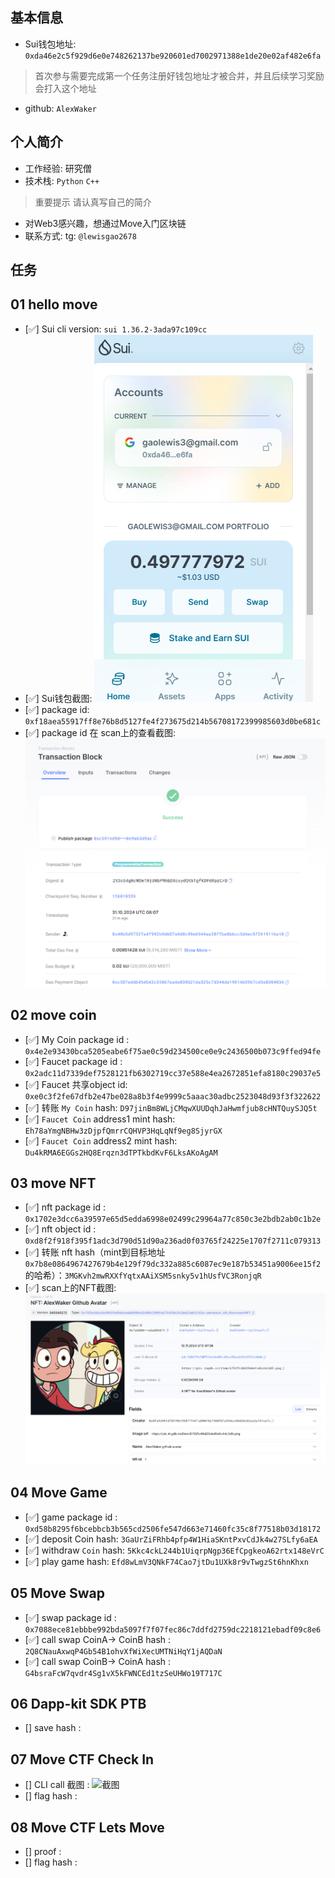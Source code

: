 ## 基本信息
- Sui钱包地址: `0xda46e2c5f929d6e0e748262137be920601ed7002971388e1de20e02af482e6fa`
> 首次参与需要完成第一个任务注册好钱包地址才被合并，并且后续学习奖励会打入这个地址
- github: `AlexWaker`

## 个人简介
- 工作经验: 研究僧
- 技术栈: `Python` `C++`
> 重要提示 请认真写自己的简介
- 对Web3感兴趣，想通过Move入门区块链
- 联系方式: tg: `@lewisgao2678` 

## 任务

##   01 hello move  
- [✅] Sui cli version: `sui 1.36.2-3ada97c109cc`
- [✅] Sui钱包截图: ![Sui钱包截图](./images/walletscreenshot.png)
- [✅] package id: `0xf18aea55917ff8e76b8d5127fe4f273675d214b56708172399985603d0be681c`
- [✅] package id 在 scan上的查看截图:![Scan截图](./images/scanscreenshot.png)

##   02 move coin
- [✅] My Coin package id : `0x4e2e93430bca5205eabe6f75ae0c59d234500ce0e9c2436500b073c9ffed94fe`
- [✅] Faucet package id : `0x2adc11d7339def7528121fb6302719cc37e588e4ea2672851efa8180c29037e5`
- [✅] Faucet 共享object id: `0xe0c3f2fe67dfb2e47be028a8b3f4e9999c5aaac30adbc2523048d93f3f322622`
- [✅] 转账 `My Coin` hash: `D97jinBm8WLjCMqwXUUDqhJaHwmfjub8cHNTQuySJQ5t`
- [✅] `Faucet Coin` address1 mint hash: `Eh78aYmgNBHw3zDjpfQmrrCQHVP3HqLqNf9eg8SjyrGX`
- [✅] `Faucet Coin` address2 mint hash: `Du4kRMA6EGGs2HQ8Erqzn3dTPTkbdKvF6LksAKoAgAM`

##   03 move NFT
- [✅] nft package id : `0x1702e3dcc6a39597e65d5edda6998e02499c29964a77c850c3e2bdb2ab0c1b2e`
- [✅] nft object id : `0xd8f2f918f395f1adc3d790d51d90a236ad0f03765f24225e1707f2711c079313`
- [✅] 转账 nft  hash（mint到目标地址`0x7b8e0864967427679b4e129f79dc332a885c6087ec9e187b53451a9006ee15f2`的哈希）：`3MGKvh2mwRXXfYqtxAAiXSM5snky5v1hUsfVC3RonjqR`
- [✅] scan上的NFT截图:![Scan截图](./images/mint_alexnft_myaddress.png)

##   04 Move Game
- [✅] game package id : `0xd58b8295f6bcebbcb3b565cd2506fe547d663e71460fc35c8f77518b03d18172`
- [✅] deposit Coin hash: `3GaUrZiFRhb4pfp4W1HiaSKntPxvCdJk4w27SLfy6aEA`
- [✅] withdraw `Coin` hash: `5Kkc4ckL244b1UiqrpNgp36EfCpgkeoA62rtx148eVrC`
- [✅] play game hash: `Efd8wLmV3QNkF74Cao7jtDu1UXk8r9vTwgzSt6hnKhxn`

##   05 Move Swap
- [✅] swap package id : `0x7088ece81ebbbe992bda5097f7f07fec86c7ddfd2759dc2218121ebadf09c8e6`
- [✅] call swap CoinA-> CoinB  hash : `2Q8CNauAxwqP4Gb54B1ohvXfWiXecUMTNiHqY1jAQDaN`
- [✅] call swap CoinB-> CoinA  hash : `G4bsraFcW7qvdr4Sg1vX5kFWNCEd1tzSeUHWo19T717C`

##   06 Dapp-kit SDK PTB
- [] save hash :

##   07 Move CTF Check In
- [] CLI call 截图 : ![截图](./images/你的图片地址)
- [] flag hash :

##   08 Move CTF Lets Move
- [] proof : 
- [] flag hash :
